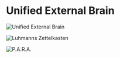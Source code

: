 # Unified External Brain

![Unified External Brain](http://www.plantuml.com/plantuml/proxy?cache=no&src=https://raw.githubusercontent.com/ChrisLasar/Unified-External-Brain/main/images/overview.puml)

![Luhmanns Zettelkasten](http://www.plantuml.com/plantuml/proxy?cache=no&src=https://raw.githubusercontent.com/ChrisLasar/Unified-External-Brain/main/images/overview-luhmann.puml)

![P.A.R.A.](http://www.plantuml.com/plantuml/proxy?cache=no&src=https://raw.githubusercontent.com/ChrisLasar/Unified-External-Brain/main/images/overview-para.puml)